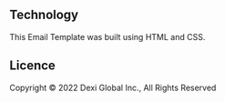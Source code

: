 ## Technology

This Email Template was built using HTML and CSS.

## Licence

Copyright ©  2022 Dexi Global Inc., All Rights Reserved

